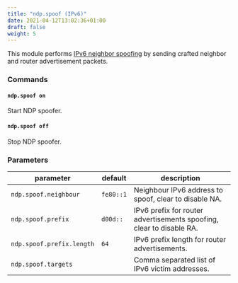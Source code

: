 ```yaml
---
title: "ndp.spoof (IPv6)"
date: 2021-04-12T13:02:36+01:00
draft: false
weight: 5
---
```


This module performs [IPv6 neighbor spoofing](https://packetlife.net/blog/2009/feb/2/ipv6-neighbor-spoofing/) by sending crafted neighbor and router advertisement packets.

### Commands

#### `ndp.spoof on`

Start NDP spoofer.

#### `ndp.spoof off`

Stop NDP spoofer.

### Parameters

| parameter | default | description |
|-----------|---------|-------------|
| `ndp.spoof.neighbour` | `fe80::1` | Neighbour IPv6 address to spoof, clear to disable NA. |
| `ndp.spoof.prefix` | `d00d::` | IPv6 prefix for router advertisements spoofing, clear to disable RA. |
| `ndp.spoof.prefix.length` | `64` | IPv6 prefix length for router advertisements. |
| `ndp.spoof.targets` | | Comma separated list of IPv6 victim addresses. |